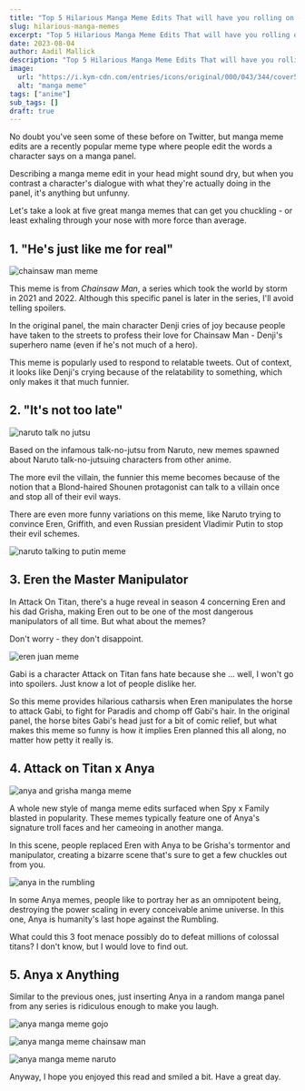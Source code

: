 ```yaml
---
title: "Top 5 Hilarious Manga Meme Edits That will have you rolling on the floor"
slug: hilarious-manga-memes
excerpt: "Top 5 Hilarious Manga Meme Edits That will have you rolling on the floor"
date: 2023-08-04
author: Aadil Mallick
description: "Top 5 Hilarious Manga Meme Edits That will have you rolling on the floor"
image:
  url: "https://i.kym-cdn.com/entries/icons/original/000/043/344/cover5.jpg"
  alt: "manga meme"
tags: ["anime"]
sub_tags: []
draft: true
---
```


No doubt you've seen some of these before on Twitter, but manga meme edits are a recently popular meme type where people edit the words a character says on a manga panel.

Describing a manga meme edit in your head might sound dry, but when you contrast a character's dialogue with what they're actually doing in the panel, it's anything but unfunny.

Let's take a look at five great manga memes that can get you chuckling - or least exhaling through your nose with more force than average.

## 1. "He's just like me for real"

![chainsaw man meme](https://static.tvtropes.org/pmwiki/pub/images/justlikeme.png)

This meme is from _Chainsaw Man_, a series which took the world by storm in 2021 and 2022. Although this specific panel is later in the series, I'll avoid telling spoilers.

In the original panel, the main character Denji cries of joy because people have taken to the streets to profess their love for Chainsaw Man - Denji's superhero name (even if he's not much of a hero).

This meme is popularly used to respond to relatable tweets. Out of context, it looks like Denji's crying because of the relatability to something, which only makes it that much funnier.

## 2. "It's not too late"

![naruto talk no jutsu](https://i.kym-cdn.com/photos/images/newsfeed/002/554/249/c7f.jpg)

Based on the infamous talk-no-jutsu from Naruto, new memes spawned about Naruto talk-no-jutsuing characters from other anime.

The more evil the villain, the funnier this meme becomes because of the notion that a Blond-haired Shounen protagonist can talk to a villain once and stop all of their evil ways.

There are even more funny variations on this meme, like Naruto trying to convince Eren, Griffith, and even Russian president Vladimir Putin to stop their evil schemes.

![naruto talking to putin meme](https://i.kym-cdn.com/photos/images/newsfeed/002/554/246/d55.jpg)

## 3. Eren the Master Manipulator

In Attack On Titan, there's a huge reveal in season 4 concerning Eren and his dad Grisha, making Eren out to be one of the most dangerous manipulators of all time. But what about the memes?

Don't worry - they don't disappoint.

![eren juan meme](https://preview.redd.it/2pf4lof3yje61.jpg?width=539&format=pjpg&auto=webp&s=11c6d9b724e5b75eae26195ff06a62c0acb6bb41)

Gabi is a character Attack on Titan fans hate because she ... well, I won't go into spoilers. Just know a lot of people dislike her.

So this meme provides hilarious catharsis when Eren manipulates the horse to attack Gabi, to fight for Paradis and chomp off Gabi's hair. In the original panel, the horse bites Gabi's head just for a bit of comic relief, but what makes this meme so funny is how it implies Eren planned this all along, no matter how petty it really is.

## 4. Attack on Titan x Anya

![anya and grisha manga meme](https://img.wattpad.com/976cc9d192b347addc2d86ef21b5bfe2a332017b/68747470733a2f2f73332e616d617a6f6e6177732e636f6d2f776174747061642d6d656469612d736572766963652f53746f7279496d6167652f4f5f356a6b736c784756757168673d3d2d313232383433363831312e313666323166663537613463633136643539383438333331313932352e6a7067)

A whole new style of manga meme edits surfaced when Spy x Family blasted in popularity. These memes typically feature one of Anya's signature troll faces and her cameoing in another manga.

In this scene, people replaced Eren with Anya to be Grisha's tormentor and manipulator, creating a bizarre scene that's sure to get a few chuckles out from you.

![anya in the rumbling](https://img.wattpad.com/6b009b2043355ea21f17f5ebcff278dbdb77f76e/68747470733a2f2f73332e616d617a6f6e6177732e636f6d2f776174747061642d6d656469612d736572766963652f53746f7279496d6167652f5037774a6c7947516b5672394f773d3d2d313232383433363831312e313666323166653635323665643136323336383634363131383137342e6a7067?s=fit&w=720&h=720)

In some Anya memes, people like to portray her as an omnipotent being, destroying the power scaling in every conceivable anime universe. In this one, Anya is humanity's last hope against the Rumbling.

What could this 3 foot menace possibly do to defeat millions of colossal titans? I don't know, but I would love to find out.

## 5. Anya x Anything

Similar to the previous ones, just inserting Anya in a random manga panel from any series is ridiculous enough to make you laugh.

![anya manga meme gojo](https://ih1.redbubble.net/image.3792056970.1458/bg,f8f8f8-flat,750x,075,f-pad,750x1000,f8f8f8.jpg)

![anya manga meme chainsaw man](https://img.wattpad.com/8ddd1532ba330c2efafba7a84cc64fb96a81602c/68747470733a2f2f73332e616d617a6f6e6177732e636f6d2f776174747061642d6d656469612d736572766963652f53746f7279496d6167652f56304d784c43475437616c7664413d3d2d313232383433363831312e313666323166646531663939636430393130353932343537343137302e6a7067?s=fit&w=720&h=720)

![anya manga meme naruto](https://i2.wp.com/static.among.live/uploader_v2/en/2022820/BzntIHPpOEJU.png)

Anyway, I hope you enjoyed this read and smiled a bit. Have a great day.
